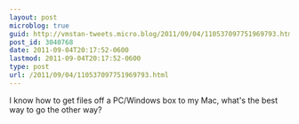 ```yaml
---
layout: post
microblog: true
guid: http://vmstan-tweets.micro.blog/2011/09/04/110537097751969793.html
post_id: 3040768
date: 2011-09-04T20:17:52-0600
lastmod: 2011-09-04T20:17:52-0600
type: post
url: /2011/09/04/110537097751969793.html
---
```

I know how to get files off a PC/Windows box to my Mac, what's the best way to go the other way?
